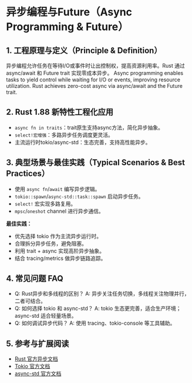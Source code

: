 # 异步编程与Future（Async Programming & Future）

## 1. 工程原理与定义（Principle & Definition）

异步编程允许任务在等待I/O或事件时让出控制权，提高资源利用率。Rust 通过 async/await 和 Future trait 实现零成本异步。
Async programming enables tasks to yield control while waiting for I/O or events, improving resource utilization. Rust achieves zero-cost async via async/await and the Future trait.

## 2. Rust 1.88 新特性工程化应用

- `async fn in traits`：trait原生支持async方法，简化异步抽象。
- `select!宏增强`：多路异步任务调度更灵活。
- 主流运行时tokio/async-std：生态完善，支持高性能异步。

## 3. 典型场景与最佳实践（Typical Scenarios & Best Practices）

- 使用 `async fn`/`await` 编写异步逻辑。
- `tokio::spawn`/`async-std::task::spawn` 启动异步任务。
- `select!` 宏实现多路复用。
- `mpsc`/`oneshot` channel 进行异步通信。

**最佳实践：**

- 优先选择 tokio 作为主流异步运行时。
- 合理拆分异步任务，避免阻塞。
- 利用 trait + async 实现高阶异步抽象。
- 结合 tracing/metrics 做异步链路追踪。

## 4. 常见问题 FAQ

- Q: Rust异步和多线程的区别？
  A: 异步关注任务切换，多线程关注物理并行，二者可结合。
- Q: 如何选择 tokio 和 async-std？
  A: tokio 生态更完善，适合生产环境；async-std 适合轻量场景。
- Q: 如何调试异步代码？
  A: 使用 tracing、tokio-console 等工具辅助。

## 5. 参考与扩展阅读

- [Rust 官方异步文档](https://rust-lang.github.io/async-book/)
- [Tokio 官方文档](https://docs.rs/tokio)
- [async-std 官方文档](https://docs.rs/async-std)
